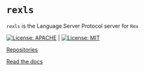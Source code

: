 # `rexls`
`rexls` is the Language Server Protocol server for `Rex`

[![License: APACHE](https://img.shields.io/badge/License-Apache_2.0-blue.svg)](https://opensource.org/licenses/Apache-2.0) |
[![License: MIT](https://img.shields.io/badge/License-MIT-yellow.svg)](https://opensource.org/licenses/MIT)

[Repositories](https://www.github.com/rexlang/rex)

[Read the docs](https://www.rexlang.org)
